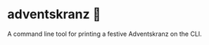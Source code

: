 # adventskranz :christmas_tree:
A command line tool for printing a festive Adventskranz on the CLI.
